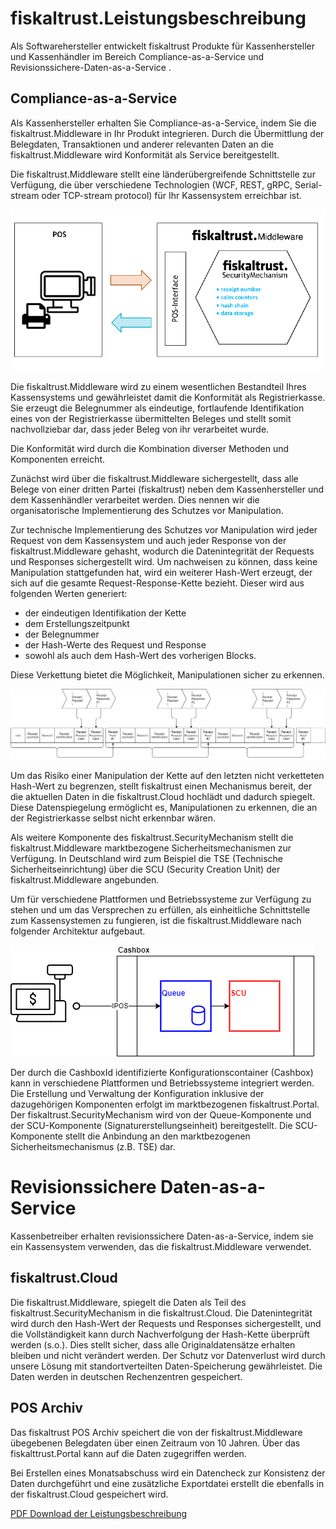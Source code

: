 # fiskaltrust.Leistungsbeschreibung

Als Softwarehersteller entwickelt fiskaltrust Produkte für Kassenhersteller und Kassenhändler im Bereich Compliance-as-a-Service und Revisionssichere-Daten-as-a-Service .

## Compliance-as-a-Service

Als Kassenhersteller erhalten Sie Compliance-as-a-Service, indem Sie die fiskaltrust.Middleware in Ihr Produkt integrieren. Durch die Übermittlung der Belegdaten, Transaktionen und anderer relevanten Daten an die fiskaltrust.Middleware wird Konformität als Service bereitgestellt. 

Die fiskaltrust.Middleware stellt eine länderübergreifende Schnittstelle zur Verfügung, die über verschiedene Technologien (WCF, REST, gRPC, Serial-stream oder TCP-stream protocol) für Ihr Kassensystem erreichbar ist.

![Überblick über die Funktionsweise von fiskaltrust](../product-service-description/compliance-as-a-service/media/overview-pos-ft-middleware.png)                                

Die fiskaltrust.Middleware wird zu einem wesentlichen Bestandteil Ihres Kassensystems und gewährleistet damit die Konformität als Registrierkasse. Sie erzeugt die Belegnummer als eindeutige, fortlaufende Identifikation eines von der Registrierkasse übermittelten Beleges und stellt somit nachvollziebar dar, dass jeder Beleg von ihr verarbeitet wurde.

Die Konformität wird durch die Kombination diverser Methoden und Komponenten erreicht.

Zunächst wird über die fiskaltrust.Middleware sichergestellt, dass alle Belege von einer dritten Partei (fiskaltrust) neben dem Kassenhersteller und dem Kassenhändler verarbeitet werden. Dies nennen wir die organisatorische Implementierung des Schutzes vor Manipulation.

Zur technische Implementierung des Schutzes vor Manipulation wird jeder Request von dem Kassensystem und auch jeder Response von der fiskaltrust.Middleware gehasht, wodurch die Datenintegrität der Requests und Responses sichergestellt wird. Um nachweisen zu können, dass keine Manipulation stattgefunden hat, wird ein weiterer Hash-Wert erzeugt, der sich auf die gesamte Request-Response-Kette bezieht. Dieser wird aus folgenden Werten generiert:
- der eindeutigen Identifikation der Kette
- dem Erstellungszeitpunkt
- der Belegnummer
- der Hash-Werte des Request und Response 
- sowohl als auch dem Hash-Wert des vorherigen Blocks. 

Diese Verkettung bietet die Möglichkeit, Manipulationen sicher zu erkennen.

 ![receipt-chain](../product-service-description/compliance-as-a-service/media/receipt-chain.png)


Um das Risiko einer Manipulation der Kette auf den letzten nicht verketteten Hash-Wert zu begrenzen, stellt fiskaltrust einen Mechanismus bereit, der die aktuellen Daten in die fiskaltrust.Cloud hochlädt und dadurch spiegelt. Diese Datenspiegelung ermöglicht es, Manipulationen zu erkennen, die an der Registrierkasse selbst nicht erkennbar wären.

Als weitere Komponente des fiskaltrust.SecurityMechanism stellt die fiskaltrust.Middleware marktbezogene Sicherheitsmechanismen zur Verfügung. In Deutschland wird zum Beispiel die TSE (Technische Sicherheitseinrichtung) über die SCU (Security Creation Unit) der fiskaltrust.Middleware angebunden.

Um für verschiedene Plattformen und Betriebssysteme zur Verfügung zu stehen und um das Versprechen zu erfüllen, als einheitliche Schnittstelle zum Kassensystemen zu fungieren, ist die fiskaltrust.Middleware nach folgender Architektur aufgebaut.

  ![cashbox](../product-service-description/compliance-as-a-service/media/cashbox.png)


Der durch die CashboxId identifizierte Konfigurationscontainer (Cashbox) kann in verschiedene Plattformen und Betriebssysteme integriert werden. Die Erstellung und Verwaltung der Konfiguration inklusive der dazugehörigen Komponenten erfolgt im marktbezogenen fiskaltrust.Portal. Der fiskaltrust.SecurityMechanism wird von der Queue-Komponente und der SCU-Komponente (Signaturerstellungseinheit) bereitgestellt. Die SCU-Komponente stellt die Anbindung an den marktbezogenen Sicherheitsmechanismus (z.B. TSE) dar.


# Revisionssichere Daten-as-a-Service

Kassenbetreiber erhalten revisionssichere Daten-as-a-Service, indem sie ein Kassensystem verwenden, das die fiskaltrust.Middleware verwendet. 

## fiskaltrust.Cloud

Die fiskaltrust.Middleware, spiegelt die Daten als Teil des fiskaltrust.SecurityMechanism in die fiskaltrust.Cloud. Die Datenintegrität wird durch den Hash-Wert der Requests und Responses sichergestellt, und die Vollständigkeit kann durch Nachverfolgung der Hash-Kette überprüft werden (s.o.). Dies stellt sicher, dass alle Originaldatensätze erhalten bleiben und nicht verändert werden. Der Schutz vor Datenverlust wird durch unsere Lösung mit standortverteilten Daten-Speicherung gewährleistet. Die Daten werden in deutschen Rechenzentren gespeichert.

## POS Archiv

Das fiskaltrust POS Archiv speichert die von der fiskaltrust.Middleware übegebenen Belegdaten über einen Zeitraum von 10 Jahren. Über das fiskalttrust.Portal kann auf die Daten zugegriffen werden.

Bei Erstellen eines Monatsabschuss wird ein Datencheck zur Konsistenz der Daten durchgeführt und eine zusätzliche Exportdatei erstellt die ebenfalls in der fiskaltrust.Cloud gespeichert wird.

[PDF Download der Leistungsbeschreibung](media/leistungsbeschreibung.pdf)
